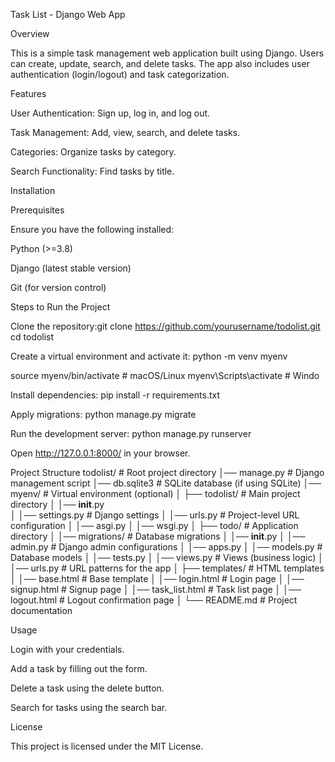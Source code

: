 Task List - Django Web App

Overview

This is a simple task management web application built using Django. Users can create, update, search, and delete tasks. The app also includes user authentication (login/logout) and task categorization.

Features

User Authentication: Sign up, log in, and log out.

Task Management: Add, view, search, and delete tasks.

Categories: Organize tasks by category.

Search Functionality: Find tasks by title.

Installation

Prerequisites

Ensure you have the following installed:

Python (>=3.8)

Django (latest stable version)

Git (for version control)

Steps to Run the Project

Clone the repository:git clone https://github.com/yourusername/todolist.git
cd todolist

Create a virtual environment and activate it:
python -m venv myenv

source myenv/bin/activate  # macOS/Linux
myenv\Scripts\activate  # Windo

Install dependencies:
pip install -r requirements.txt

Apply migrations:
python manage.py migrate

Run the development server:
python manage.py runserver

Open http://127.0.0.1:8000/ in your browser.

Project Structure
todolist/                     # Root project directory
│── manage.py                 # Django management script
│── db.sqlite3                # SQLite database (if using SQLite)
│── myenv/                     # Virtual environment (optional)
│
├── todolist/                 # Main project directory
│   │── __init__.py           
│   │── settings.py           # Django settings
│   │── urls.py               # Project-level URL configuration
│   │── asgi.py
│   │── wsgi.py
│
├── todo/                     # Application directory
│   │── migrations/           # Database migrations
│   │── __init__.py
│   │── admin.py              # Django admin configurations
│   │── apps.py
│   │── models.py             # Database models
│   │── tests.py
│   │── views.py              # Views (business logic)
│   │── urls.py               # URL patterns for the app
│
├── templates/                # HTML templates
│   │── base.html             # Base template
│   │── login.html            # Login page
│   │── signup.html           # Signup page
│   │── task_list.html        # Task list page
│   │── logout.html        # Logout confirmation page
│
└── README.md                 # Project documentation

Usage

Login with your credentials.

Add a task by filling out the form.

Delete a task using the delete button.

Search for tasks using the search bar.

License

This project is licensed under the MIT License.
